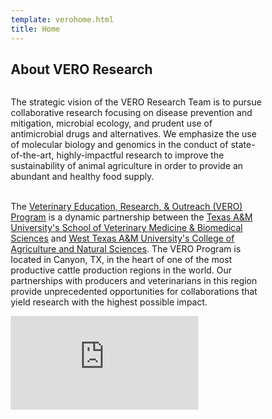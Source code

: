 ```yaml
---
template: verohome.html
title: Home
---
```

<!DOCTYPE html>
<html>
<head>
<meta name="viewport" content="width=device-width, initial-scale=1">
<style>
* {
  box-sizing: border-box;
}
  
/* Create two equal columns that floats next to each other */
.column {
  float: left;
  width: 50%;
  gap: 10px;
  padding: 2px;
}

/* Responsive layout - makes the two columns stack on top of each other instead of next to each other */
@media screen and (max-width: 600px) {
  .column {
    width: 100%;
  }
}
</style>
</head>
<body>
<h2>About VERO Research</h2>  
  
<div class="row">
  <div class="column">
  <p>The strategic vision of the VERO Research Team is to pursue collaborative research focusing on disease prevention and mitigation, microbial ecology, and prudent use of antimicrobial drugs and alternatives.  We emphasize the use of molecular biology and genomics in the conduct of state-of-the-art, highly-impactful research to improve the sustainability of animal agriculture in order to provide an abundant and healthy food supply.<br><br>

The <u><a href="https://vetmed.tamu.edu/vero/">Veterinary Education, Research, & Outreach (VERO) Program</a></u> is a dynamic partnership between the <u><a href="https://vetmed.tamu.edu">Texas A&M University's School of Veterinary Medicine & Biomedical Sciences</a></u> and <u><a href="https://www.wtamu.edu/academics/college-agriculture-natural-sciences/index.html">West Texas A&M University's College of Agriculture and Natural Sciences</a></u>.  The VERO Program is located in Canyon, TX, in the heart of one of the most productive cattle production regions in the world. Our partnerships with producers and veterinarians in this region provide unprecedented opportunities for collaborations that yield research with the highest possible impact.</p>
  </div>
  <div class="column">
<iframe src="https://slides.com/verolabtamu/vero-website-slidedeck-625f47/embed" title="VERO Facilities" scrolling="no" frameborder="0" webkitallowfullscreen mozallowfullscreen allowfullscreen></iframe>
 </div>
</div>

</body>
</html>
